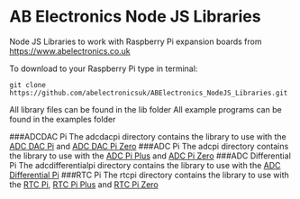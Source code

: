AB Electronics Node JS Libraries
=====

Node JS Libraries to work with Raspberry Pi expansion boards from https://www.abelectronics.co.uk

To download to your Raspberry Pi type in terminal: 

```
git clone https://github.com/abelectronicsuk/ABElectronics_NodeJS_Libraries.git
```

All library files can be found in the lib folder
All example programs can be found in the examples folder

###ADCDAC Pi
The adcdacpi directory contains the library to use with the [ADC DAC Pi](https://www.abelectronics.co.uk/p/39/ADC-DAC-Pi-Raspberry-Pi-ADC-and-DAC-expansion-board) and [ADC DAC Pi Zero](https://www.abelectronics.co.uk/p/74/ADC-DAC-Pi-Zero-Raspberry-Pi-ADC-and-DAC-expansion-board)
###ADC Pi 
The adcpi directory contains the library to use with the [ADC Pi Plus](https://www.abelectronics.co.uk/p/56/ADC-Pi-Plus-Raspberry-Pi-Analogue-to-Digital-converter) and [ADC Pi Zero](https://www.abelectronics.co.uk/p/69/ADC-Pi-Zero-Raspberry-Pi-Analogue-to-Digital-converter) 
###ADC Differential Pi
The adcdifferentialpi directory contains the library to use with the [ADC Differential Pi](https://www.abelectronics.co.uk/p/65/ADC-Differential-Pi-Raspberry-Pi-Analogue-to-Digital-converter)
###RTC Pi
The rtcpi directory contains the library to use with the [RTC Pi](https://www.abelectronics.co.uk/p/15/RTC-Pi), [RTC Pi Plus](https://www.abelectronics.co.uk/p/52/RTC-Pi-Plus) and [RTC Pi Zero](https://www.abelectronics.co.uk/p/70/RTC-Pi-Zero)